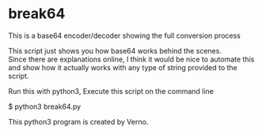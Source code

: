 # break64
This is a base64 encoder/decoder showing the full conversion process

This script just shows you how base64 works behind the scenes.  
Since there are explanations online, I think it would be nice to automate this and show how it actually works with any type of string provided to the script.

Run this with python3, Execute this script on the command line

$ python3 break64.py

This python3 program is created by Verno.
